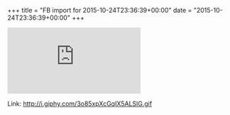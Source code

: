 +++
title = "FB import for 2015-10-24T23:36:39+00:00"
date = "2015-10-24T23:36:39+00:00"
+++



![Phote](https://external.xx.fbcdn.net/safe_image.php?d=AQD_Zk4F-6l0s1Gv&w=130&h=130&url=http%3A%2F%2Fi.giphy.com%2F3o85xpXcGqIX5ALSlG.gif&cfs=1&sx=104&sy=0&sw=217&sh=217&_nc_hash=AQATXGbw9FxMYUfG)


Link: http://i.giphy.com/3o85xpXcGqIX5ALSlG.gif
